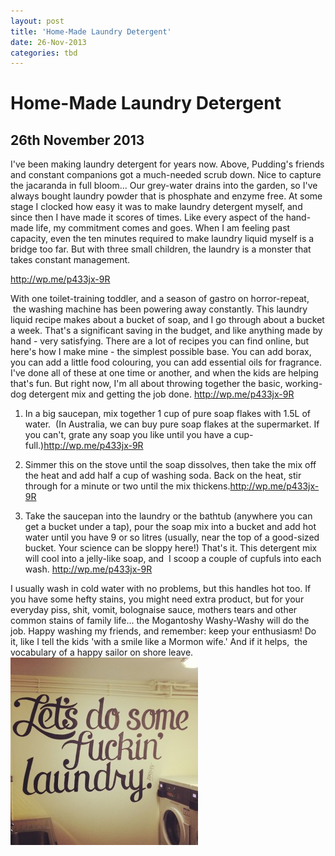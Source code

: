 ```yaml
---
layout: post
title: 'Home-Made Laundry Detergent'
date: 26-Nov-2013
categories: tbd
---
```


# Home-Made Laundry Detergent

## 26th November 2013

<p <img class="photo-horiz" src="/images/2013/11/IMG_0213-1024x1024.jpg" /></p>

I've been making laundry detergent for years now. Above,   Pudding's friends and constant companions got a much-needed scrub down. Nice to capture the jacaranda in full bloom... Our grey-water drains into the garden,   so I've always bought laundry powder that is phosphate and enzyme free. At some stage I clocked how easy it was to make laundry detergent myself,   and since then I have made it scores of times. Like every aspect of the hand-made life, my commitment comes and goes. When I am feeling past capacity, even the ten minutes required to make laundry liquid myself is a bridge too far. But with three small children, the laundry is a monster that takes constant management.

http://wp.me/p433jx-9R

With one toilet-training toddler, and a season of gastro on horror-repeat,  the washing machine has been powering away constantly. This laundry liquid recipe makes about a bucket of soap, and I go through about a bucket a week. That's a significant saving in the budget, and like anything made by hand - very satisfying. There are a lot of recipes you can find online, but here's how I make mine - the simplest possible base. You can add borax, you can add a little food colouring, you can add essential oils for fragrance. I've done all of these at one time or another, and when the kids are helping that's fun. But right now, I'm all about throwing together the basic, working-dog detergent mix and getting the job done. http://wp.me/p433jx-9R

1. In a big saucepan, mix together 1 cup of pure soap flakes with 1.5L of water.  (In Australia, we can buy pure soap flakes at the supermarket. If you can't, grate any soap you like until you have a cup-full.)http://wp.me/p433jx-9R

2. Simmer this on the stove until the soap dissolves, then take the mix off the heat and add half a cup of washing soda. Back on the heat, stir through for a minute or two until the mix thickens.http://wp.me/p433jx-9R

3. Take the saucepan into the laundry or the bathtub (anywhere you can get a bucket under a tap), pour the soap mix into a bucket and add hot water until you have 9 or so litres (usually, near the top of a good-sized bucket. Your science can be sloppy here!) That's it. This detergent mix will cool into a jelly-like soap, and  I scoop a couple of cupfuls into each wash. http://wp.me/p433jx-9R

I usually wash in cold water with no problems, but this handles hot too. If you have some hefty stains, you might need extra product, but for your everyday piss, shit, vomit, bolognaise sauce, mothers tears and other common stains of family life... the Mogantoshy Washy-Washy will do the job. Happy washing my friends, and remember: keep your enthusiasm! Do it, like I tell the kids 'with a smile like a Mormon wife.' And if it helps,  the vocabulary of a happy sailor on shore leave. <img class="photo-horiz" src="/images/2013/10/4WScDl-300x300.jpg" />
